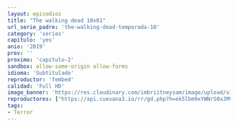 ```yaml
---
layout: episodios
title: "The walking dead 10x01"
url_serie_padre: 'the-walking-dead-temporada-10'
category: 'series'
capitulo: 'yes'
anio: '2019'
prev: ''
proximo: 'capitulo-2'
sandbox: allow-same-origin allow-forms
idioma: 'Subtitulado'
reproductor: 'fembed'
calidad: 'Full HD'
image_banner: 'https://res.cloudinary.com/imbriitneysam/image/upload/v1546545022/reason1-banner-min.jpg'
reproductores: ["https://api.cuevana3.io/rr/gd.php?h=ek5lbm9xYWNrS0xJMVp5b21KREk0dFBLbjVkaHhkRGdrOG1jbnBpUnhhS1Z0cVJucE5xN3B0bTJwYXljd2M3RXh0ZXRwSWpCMDlmSHpvU2xkYWk1dGErU3FadVkyUT09"]
tags:
- Terror
---
```












